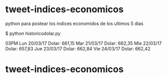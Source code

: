 # tweet-indices-economicos



python para postear los indices economidos de los ultimos 5 dias



$ python historicodolar.py

03PM
Lun 20/03/17 Dolar: 661,15
Mar 21/03/17 Dolar: 662,35
Mie 22/03/17 Dolar: 657,83
Jue 23/03/17 Dolar: 662,84
Vie 24/03/17 Dolar: 662,42
# tweet-indices-economicos
